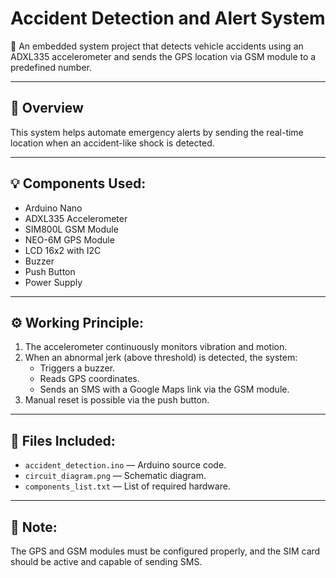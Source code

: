 # Accident Detection and Alert System

🚨 An embedded system project that detects vehicle accidents using an ADXL335 accelerometer and sends the GPS location via GSM module to a predefined number.

---

## 🧠 Overview
This system helps automate emergency alerts by sending the real-time location when an accident-like shock is detected.

---

## 💡 Components Used:
- Arduino Nano
- ADXL335 Accelerometer
- SIM800L GSM Module
- NEO-6M GPS Module
- LCD 16x2 with I2C
- Buzzer
- Push Button
- Power Supply

---

## ⚙️ Working Principle:
1. The accelerometer continuously monitors vibration and motion.
2. When an abnormal jerk (above threshold) is detected, the system:
   - Triggers a buzzer.
   - Reads GPS coordinates.
   - Sends an SMS with a Google Maps link via the GSM module.
3. Manual reset is possible via the push button.

---

## 💾 Files Included:
- `accident_detection.ino` — Arduino source code.
- `circuit_diagram.png` — Schematic diagram.
- `components_list.txt` — List of required hardware.

---

## 📌 Note:
The GPS and GSM modules must be configured properly, and the SIM card should be active and capable of sending SMS.

